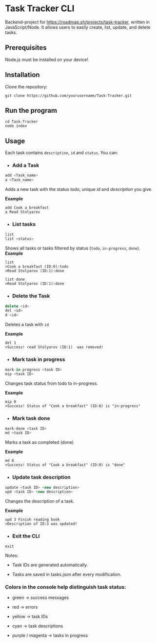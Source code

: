 # Task Tracker CLI
Backend-project for https://roadmap.sh/projects/task-tracker, written in JavaScript/Node. It allows users to easily create, list, update, and delete tasks.

## Prerequisites
Node.js must be installed on your device!

## Installation
Clone the repository:
```
git clone https://github.com/yourusername/Task-Tracker.git
```

## Run the program
```
cd Task-Tracker
node index
```

## Usage
Each task contains `description`, `id` and `status`. You can:
- ### Add a Task
```javascript
add <Task_name>
a <Task_name>
```
Adds a new task with the status *todo*, unique *id* and *description* you give.

**Example**
```
add Cook a breakfast
a Read Stolyarov
```
- ### List tasks
```javascript
list
list <status>
```
Shows all tasks or tasks filtered by status (`todo`, `in-progress`, `done`).
**Example**
```
list
>Cook a breakfast (ID:0):todo
>Read Stolyarov (ID:1):done

list done
>Read Stolyarov (ID:1):done
```

- ### Delete the Task
```javascript
delete <id>
del <id>
d <id>
```
Deletes a task with `id`

**Example**
```
del 1
>Success! read Stolyarov (ID:1)  was removed!
```
- ### Mark task in progress
```javascript
mark-in-progress <task ID>
mip <task ID>
```
Changes task status from todo to in-progress.

**Example**
```
mip 0
>Success! Status of "Cook a breakfast" (ID:0) is "in-progress"
```

- ### Mark task done
```javascript
mark-done <task ID>
md <task ID>
```
Marks a task as completed (done)

**Example**
```
md 0
>Success! Status of "Cook a breakfast" (ID:0) is "done"
```

- ### Update task description
```javascript
update <task ID> <new description>
upd <task ID> <new description>
```
Changes the description of a task.

**Example**
```
upd 3 Finish reading book
>Description of ID:3 was updated!
```

- ### Exit the CLI
```
exit  
```


Notes:
- Task IDs are generated automatically.

- Tasks are saved in tasks.json after every modification.

### Colors in the console help distinguish task status:

- green → success messages

- red → errors

- yellow → task IDs

- cyan → task descriptions

- purple / magenta → tasks in progress






